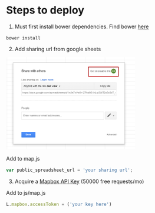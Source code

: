 # Steps to deploy

1) Must first install bower dependencies. Find bower [here](https://bower.io/)
```
bower install
```

2) Add sharing url from google sheets
<img src = "https://github.com/remmi11/zip-tracking/blob/master/img/sharing.png" width="350">

Add to map.js
```javascript
var public_spreadsheet_url = 'your sharing url';
```

3) Acquire a [Mapbox API Key](https://www.mapbox.com/) (50000 free requests/mo)

Add to js/map.js

```javascript
L.mapbox.accessToken = ('your key here')
```